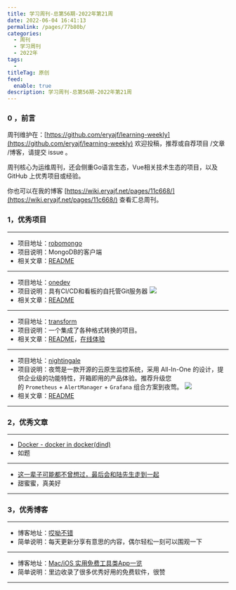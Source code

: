 ```yaml
---
title: 学习周刊-总第56期-2022年第21周
date: 2022-06-04 16:41:13
permalink: /pages/77b80b/
categories:
  - 周刊
  - 学习周刊
  - 2022年
tags:
  -
titleTag: 原创
feed:
  enable: true
description: 学习周刊-总第56期-2022年第21周
---
```


### 0 ，前言

周刊维护在：[https://github.com/eryajf/learning-weekly](https://github.com/eryajf/learning-weekly)  欢迎投稿，推荐或自荐项目 /文章 /博客，请提交 issue 。

周刊核心为运维周刊，还会侧重Go语言生态，Vue相关技术生态的项目，以及 GitHub 上优秀项目或经验。

你也可以在我的博客 [https://wiki.eryajf.net/pages/11c668/](https://wiki.eryajf.net/pages/11c668/) 查看汇总周刊。


### 1，优秀项目

---
- 项目地址：[robomongo](https://github.com/Studio3T/robomongo)
- 项目说明：MongoDB的客户端
- 相关文章：[README](https://github.com/Studio3T/robomongo#readme)
---
- 项目地址：[onedev](https://github.com/theonedev/onedev)
- 项目说明：具有CI/CD和看板的自托管Git服务器
  ![](http://t.eryajf.net/imgs/2022/05/3d9cc5b7c4ebf826.gif)
- 相关文章：[README](https://github.com/theonedev/onedev#readme)
---
- 项目地址：[transform](https://github.com/ritz078/transform)
- 项目说明：一个集成了各种格式转换的项目。
- 相关文章：[README](https://github.com/ritz078/transform#readme)，[在线体验](https://transform.tools/)
---
- 项目地址：[nightingale](https://github.com/ccfos/nightingale)
- 项目说明：夜莺是一款开源的云原生监控系统，采用 All-In-One 的设计，提供企业级的功能特性，开箱即用的产品体验。推荐升级您的 `Prometheus` + `AlertManager` + `Grafana` 组合方案到夜莺。
  ![](http://t.eryajf.net/imgs/2022/05/916740e4c18787ce.png)
- 相关文章：[README](https://github.com/ccfos/nightingale/blob/main/README_ZH.md)
---

### 2，优秀文章

---
- [Docker - docker in docker(dind)](https://www.cnblogs.com/anliven/p/13551614.html)
- 如题
---
- [这一辈子可能都不曾想过，最后会和陆先生走到一起](https://luxingwen.github.io/2020/05/26/%E8%BF%99%E4%B8%80%E8%BE%88%E5%AD%90%E5%8F%AF%E8%83%BD%E9%83%BD%E4%B8%8D%E6%9B%BE%E6%83%B3%E8%BF%87%EF%BC%8C%E6%9C%80%E5%90%8E%E4%BC%9A%E5%92%8C%E9%99%86%E5%85%88%E7%94%9F%E8%B5%B0%E5%88%B0%E4%B8%80%E8%B5%B7/)
- 甜蜜蜜，真美好
---

### 3，优秀博客

---
- 博客地址：[哎呦不错](https://aiyoubucuo.com/)
- 简单说明：每天更新分享有意思的内容，偶尔轻松一刻可以围观一下
---
- 博客地址：[Mac/iOS 实用免费工具类App一览](https://zh.okaapps.com/)
- 简单说明：里边收录了很多优秀好用的免费软件，很赞
---
